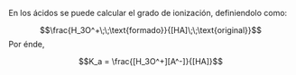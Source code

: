
En los ácidos se puede calcular el grado de ionización, definiendolo como: 

$$\frac{H_3O^+\;\;\text{formado}}{[HA]\;\;\text{original}}$$ 
Por énde, 

$$K_a = \frac{[H_3O^+][A^-]}{[HA]}$$ 

